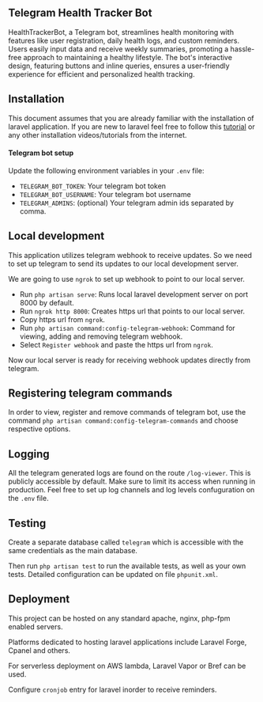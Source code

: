 ## Telegram Health Tracker Bot

HealthTrackerBot, a Telegram bot, streamlines health monitoring with features like user registration, daily health logs,
and custom reminders. Users easily input data and receive weekly summaries, promoting a hassle-free approach to
maintaining a healthy lifestyle. The bot's interactive design, featuring buttons and inline queries, ensures a
user-friendly experience for efficient and personalized health tracking.

## Installation

This document assumes that you are already familiar with the installation of laravel application.
If you are new to laravel feel free to follow
this [tutorial](https://devmarketer.io/learn/setup-laravel-project-cloned-github-com/)
or any other installation videos/tutorials from the internet.

#### Telegram bot setup

Update the following environment variables in your `.env` file:

- `TELEGRAM_BOT_TOKEN`: Your telegram bot token
- `TELEGRAM_BOT_USERNAME`: Your telegram bot username
- `TELEGRAM_ADMINS`: (optional) Your telegram admin ids separated by comma.

## Local development

This application utilizes telegram webhook to receive updates. So we need to set up telegram to send its updates to our
local development server.

We are going to use `ngrok` to set up webhook to point to our local server.

- Run `php artisan serve`: Runs local laravel development server on port 8000 by default.
- Run `ngrok http 8000`: Creates https url that points to our local server.
- Copy https url from `ngrok`.
- Run `php artisan command:config-telegram-webhook`: Command for viewing, adding and removing telegram webhook.
- Select `Register webhook` and paste the https url from `ngrok`.

Now our local server is ready for receiving webhook updates directly from telegram.

## Registering telegram commands

In order to view, register and remove commands of telegram bot,
use the command `php artisan command:config-telegram-commands` and choose respective options.

## Logging

All the telegram generated logs are found on the route `/log-viewer`. This is publicly accessible by default. Make sure
to limit its access when running in production. Feel free to set up log channels and log levels
confuguration on the `.env` file.

## Testing

Create a separate database called `telegram` which is accessible with the same credentials as the main database.

Then run `php artisan test` to run the available tests, as well as your own tests. Detailed configuration can be updated
on file `phpunit.xml`.

## Deployment

This project can be hosted on any standard apache, nginx, php-fpm enabled servers.

Platforms dedicated to hosting laravel applications include Laravel Forge, Cpanel and others.

For serverless deployment on AWS lambda, Laravel Vapor or Bref can be used.

Configure `cronjob` entry for laravel inorder to receive reminders.





